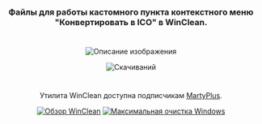 <div align="center">

### Файлы для работы кастомного пункта контекстного меню "Конвертировать в ICO" в WinClean.
#
![Описание изображения](https://i.ibb.co/pvbJvWnd/96-B5-EED0-5049-422-D-8-BC7-034-A5-FEB1325.png)

![Скачиваний](https://img.shields.io/github/downloads/MartyFiles/FastToIcon/Release/total?style=for-the-badge&label=Скачиваний&color=blue&logo=download)

#

Утилита WinClean доступна подписчикам [MartyPlus](https://t.me/martyfiles/1146).

[![Обзор WinClean](https://img.shields.io/badge/Обзор%20WinClean-red?style=for-the-badge&logo=youtube)](https://www.youtube.com/watch?v=5NBqbUUB1Pk)
[![Максимальная очистка Windows](https://img.shields.io/badge/Максимальная%20очистка%20Windows-red?style=for-the-badge&logo=youtube)](https://www.youtube.com/watch?v=id06E58oafI)

</div>

